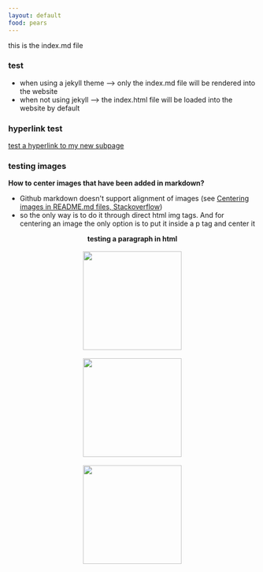 ```yaml
---
layout: default
food: pears
---
```


this is the index.md file

### test
- when using a jekyll theme --> only the index.md file will be rendered into the website
- when not using jekyll --> the index.html file will be loaded into the website by default

### hyperlink test
[test a hyperlink to my new subpage](page1/index.md)

### testing images
__How to center images that have been added in markdown?__
* Github markdown doesn't support alignment of images (see [Centering images in README.md files, Stackoverflow](https://stackoverflow.com/questions/12090472/github-readme-md-center-image))
* so the only way is to do it through direct html img tags. And for centering an image the only option is to put it inside a p tag and center it

<p align="center">
      <b>testing a paragraph in html</b> <br/><br/>
       <img height="200px" src="images/mimi1.jpg">   <br/><br/>
       <img height="200px" src="images/mimi5.jpg">   <br/><br/>
       <img height="200px" src="images/mimi10.jpg">   <br/><br/>
</p>
